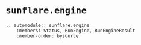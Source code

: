 # `sunflare.engine`

```{eval-rst}
.. automodule:: sunflare.engine
    :members: Status, RunEngine, RunEngineResult
    :member-order: bysource
```
